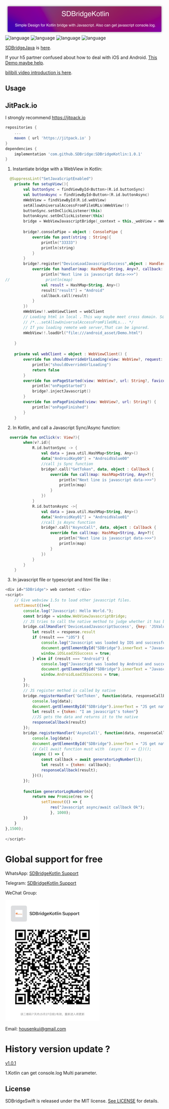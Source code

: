![](Resource/SDBridgeKotlin.png)
![language](https://img.shields.io/badge/Language-Kotlin-green)
![language](https://img.shields.io/badge/support-Javascript/Async/Await-green)
![language](https://img.shields.io/badge/support-Jitpack-green)
![language](https://img.shields.io/badge/support-bilibili_video-green)


[SDBridgeJava](https://github.com/SDBridge/SDBridgeJava) is [here](https://github.com/SDBridge/SDBridgeJava).

If your h5 partner confused about how to deal with iOS and Android.
[This Demo maybe help](https://github.com/SDBridge/TypeScriptDemo).

[bilibili video introduction is here](https://search.bilibili.com/all?vt=53806197&keyword=SDBridgeKotlin&from_source=webtop_search&spm_id_from=333.788).

Usage
-----

## JitPack.io

I strongly recommend https://jitpack.io
```groovy
repositories {
    ...
    maven { url 'https://jitpack.io' }
}
dependencies {
    implementation 'com.github.SDBridge:SDBridgeKotlin:1.0.1'
}
```

1) Instantiate bridge with a WebView in Kotlin:
```Kotlin
  @SuppressLint("SetJavaScriptEnabled")
    private fun setupView(){
        val buttonSync = findViewById<Button>(R.id.buttonSync)
        val buttonAsync = findViewById<Button>(R.id.buttonAsync)
        mWebView = findViewById(R.id.webView)
        setAllowUniversalAccessFromFileURLs(mWebView!!)
        buttonSync.setOnClickListener(this)
        buttonAsync.setOnClickListener(this)
        bridge = WebViewJavascriptBridge(_context = this,_webView = mWebView )

        bridge?.consolePipe = object : ConsolePipe {
            override fun post(string : String){
                println("33333")
                println(string)
            }
        }
        bridge?.register("DeviceLoadJavascriptSuccess",object : Handler {
            override fun handler(map: HashMap<String, Any>?, callback: Callback) {
                println("Next line is javascript data->>>")
//                println(map)
                val result = HashMap<String, Any>()
                result["result"] = "Android"
                callback.call(result)
            }
        })
        mWebView!!.webViewClient = webClient
        // Loading html in local ，This way maybe meet cross domain. So You should not forget to set
        // /*...setAllowUniversalAccessFromFileURLs... */
        // If you loading remote web server,That can be ignored.
        mWebView!!.loadUrl("file:///android_asset/Demo.html")

    }

    private val webClient = object : WebViewClient() {
        override fun shouldOverrideUrlLoading(view: WebView?, request: WebResourceRequest?): Boolean {
            println("shouldOverrideUrlLoading")
            return false
        }
        override fun onPageStarted(view: WebView?, url: String?, favicon: Bitmap?) {
            println("onPageStarted")
            bridge?.injectJavascript()
        }
        override fun onPageFinished(view: WebView?, url: String?) {
            println("onPageFinished")
        }
    }
```
2) In Kotlin, and call a Javascript Sync/Async function:
```Kotlin
  override fun onClick(v: View?){
        when(v?.id){
            R.id.buttonSync -> {
                val data = java.util.HashMap<String, Any>()
                data["AndroidKey00"] = "AndroidValue00"
                //call js Sync function
                bridge?.call("GetToken", data, object : Callback {
                    override fun call(map: HashMap<String, Any>?){
                        println("Next line is javascript data->>>")
                        println(map)
                    }
                })
            }
            R.id.buttonAsync ->{
                val data = java.util.HashMap<String, Any>()
                data["AndroidKey01"] = "AndroidValue01"
                //call js Async function
                bridge?.call("AsyncCall", data, object : Callback {
                    override fun call(map: HashMap<String, Any>?){
                        println("Next line is javascript data->>>")
                        println(map)
                    }
                })
            }
        }
    }
```
3) In javascript file or typescript and html file like :
	
```javascript
<div id="SDBridge"> web content </div>
<script>
    // Give webview 1.5s to load other javascript files.
    setTimeout(()=>{
        console.log("Javascript: Hello World.");
        const bridge = window.WebViewJavascriptBridge;
        // JS tries to call the native method to judge whether it has been loaded successfully and let itself know whether its user is in android app or IOS app
        bridge.callHandler('DeviceLoadJavascriptSuccess', {key: 'JSValue'}, function(response) {
            let result = response.result
            if (result === "iOS") {
                console.log("Javascript was loaded by IOS and successfully loaded.");
                document.getElementById("SDBridge").innerText = "Javascript was loaded by IOS and successfully loaded.";
                window.iOSLoadJSSuccess = true;
            } else if (result === "Android") {
                console.log("Javascript was loaded by Android and successfully loaded.");
                document.getElementById("SDBridge").innerText = "Javascript was loaded by Android and successfully loaded.";
                window.AndroidLoadJSSuccess = true;
        }
        });
        // JS register method is called by native
        bridge.registerHandler('GetToken', function(data, responseCallback) {
            console.log(data);
            document.getElementById("SDBridge").innerText = "JS get native data:" + JSON.stringify(data);
            let result = {token: "I am javascript's token"}
            //JS gets the data and returns it to the native
            responseCallback(result)
        });
        bridge.registerHandler('AsyncCall', function(data, responseCallback) {
            console.log(data);
            document.getElementById("SDBridge").innerText = "JS get native data:" + JSON.stringify(data);
            // Call await function must with  (async () => {})();
            (async () => {
                const callback = await generatorLogNumber(1);
                let result = {token: callback};
                responseCallback(result);
            })();
        });
        
        function generatorLogNumber(n){
            return new Promise(res => {
                setTimeout(() => {
                    res("Javascript async/await callback Ok");
                    }, 1000);
        })
    }
},1500);

</script>
```
# Global support for free
WhatsApp:
[SDBridgeKotlin Support](https://chat.whatsapp.com/CAh3TGcz6VdCUvnTAYURte)

Telegram:
[SDBridgeKotlin Support](https://t.me/+aB5MmX8f6gw0MmRl)

WeChat Group:

![](Resource/SDBridgeKotlinSupport.png)

Email: 
housenkui@gmail.com

# History version update ?
[v1.0.1]()

1.Kotlin can get console.log Multi parameter.


## License

SDBridgeSwift is released under the MIT license. [See LICENSE](https://github.com/SDBridge/SDBridgeKotlin/blob/main/LICENSE) for details.
